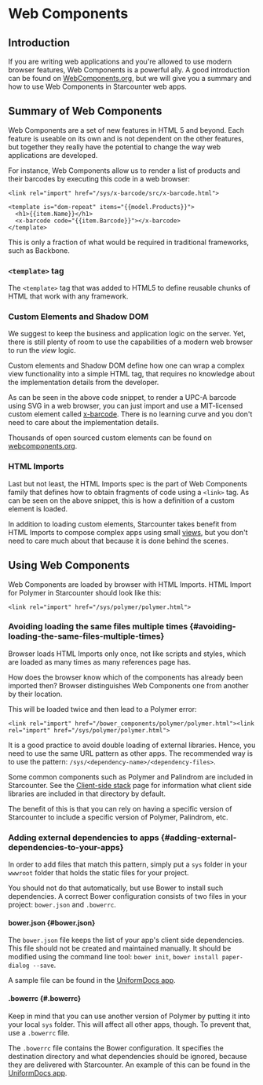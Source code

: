 # Web Components

## Introduction

If you are writing web applications and you're allowed to use modern browser features, Web Components is a powerful ally. A good introduction can be found on [WebComponents.org](https://www.webcomponents.org/introduction/), but we will give you a summary and how to use Web Components in Starcounter web apps.

## Summary of Web Components

Web Components are a set of new features in HTML 5 and beyond. Each feature is useable on its own and is not dependent on the other features, but together they really have the potential to change the way web applications are developed.

For instance, Web Components allow us to render a list of products and their barcodes by executing this code in a web browser:

```markup
<link rel="import" href="/sys/x-barcode/src/x-barcode.html">

<template is="dom-repeat" items="{{model.Products}}">
  <h1>{{item.Name}}</h1>
  <x-barcode code="{{item.Barcode}}"></x-barcode>
</template>
```

This is only a fraction of what would be required in traditional frameworks, such as Backbone.

### `<template>` tag

The `<template>` tag that was added to HTML5 to define reusable chunks of HTML that work with any framework.

### Custom Elements and Shadow DOM

We suggest to keep the business and application logic on the server. Yet, there is still plenty of room to use the capabilities of a modern web browser to run the _view_ logic.

Custom elements and Shadow DOM define how one can wrap a complex view functionality into a simple HTML tag, that requires no knowledge about the implementation details from the developer.

As can be seen in the above code snippet, to render a UPC-A barcode using SVG in a web browser, you can just import and use a MIT-licensed custom element called [x-barcode](https://github.com/girliemac/x-barcode). There is no learning curve and you don't need to care about the implementation details.

Thousands of open sourced custom elements can be found on [webcomponents.org](https://webcomponents.org).

### HTML Imports

Last but not least, the HTML Imports spec is the part of Web Components family that defines how to obtain fragments of code using a `<link>` tag. As can be seen on the above snippet, this is how a definition of a custom element is loaded.

In addition to loading custom elements, Starcounter takes benefit from HTML Imports to compose complex apps using small [views](html-views.md), but you don't need to care much about that because it is done behind the scenes.

## Using Web Components

Web Components are loaded by browser with HTML Imports. HTML Import for Polymer in Starcounter should look like this:

```markup
<link rel="import" href="/sys/polymer/polymer.html">
```

### Avoiding loading the same files multiple times {#avoiding-loading-the-same-files-multiple-times}

Browser loads HTML Imports only once, not like scripts and styles, which are loaded as many times as many references page has.

How does the browser know which of the components has already been imported then? Browser distinguishes Web Components one from another by their location.

This will be loaded twice and then lead to a Polymer error:

```markup
<link rel="import" href="/bower_components/polymer/polymer.html"><link rel="import" href="/sys/polymer/polymer.html">
```

It is a good practice to avoid double loading of external libraries. Hence, you need to use the same URL pattern as other apps. The recommended way is to use the pattern: `/sys/<dependency-name>/<dependency-files>`.

Some common components such as Polymer and Palindrom are included in Starcounter. See the [Client-side stack](client-side-stack.md) page for information what client side libraries are included in that directory by default.

The benefit of this is that you can rely on having a specific version of Starcounter to include a specific version of Polymer, Palindrom, etc.

### Adding external dependencies to apps {#adding-external-dependencies-to-your-apps}

In order to add files that match this pattern, simply put a `sys` folder in your `wwwroot` folder that holds the static files for your project.

You should not do that automatically, but use Bower to install such dependencies. A correct Bower configuration consists of two files in your project: `bower.json` and `.bowerrc`.

#### bower.json {#bower.json}

The `bower.json` file keeps the list of your app's client side dependencies. This file should not be created and maintained manually. It should be modified using the command line tool: `bower init`, `bower install paper-dialog --save`.

A sample file can be found in the [UniformDocs app](https://github.com/Starcounter/UniformDocs/blob/master-2.4/src/UniformDocs/bower.json).

#### .bowerrc {#.bowerrc}

Keep in mind that you can use another version of Polymer by putting it into your local `sys` folder. This will affect all other apps, though. To prevent that, use a `.bowerrc` file.

The `.bowerrc` file contains the Bower configuration. It specifies the destination directory and what dependencies should be ignored, because they are delivered with Starcounter. An example of this can be found in the [UniformDocs app](https://github.com/Starcounter/UniformDocs/blob/master-2.4/src/UniformDocs/.bowerrc).

